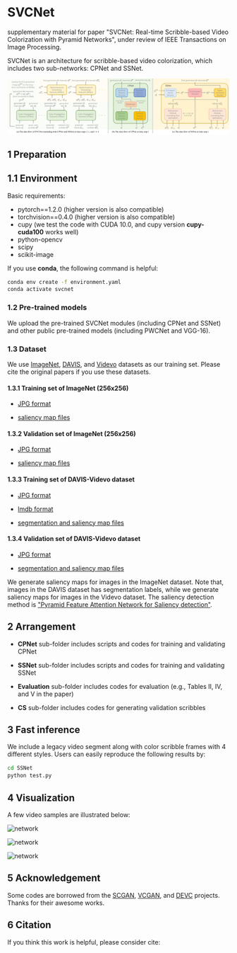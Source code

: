 # SVCNet

supplementary material for paper "SVCNet: Real-time Scribble-based Video Colorization with Pyramid Networks", under review of IEEE Transactions on Image Processing.

SVCNet is an architecture for scribble-based video colorization, which includes two sub-networks: CPNet and SSNet.

![pipeline](./assets/pipeline.png)

## 1 Preparation

## 1.1 Environment

Basic requirements:
- pytorch==1.2.0 (higher version is also compatible)
- torchvision==0.4.0 (higher version is also compatible)
- cupy (we test the code with CUDA 10.0, and cupy version **cupy-cuda100** works well)
- python-opencv
- scipy
- scikit-image

If you use **conda**, the following command is helpful:
```bash
conda env create -f environment.yaml
conda activate svcnet
```

### 1.2 Pre-trained models

We upload the pre-trained SVCNet modules (including CPNet and SSNet) and other public pre-trained models (including PWCNet and VGG-16).

### 1.3 Dataset

We use [ImageNet](https://image-net.org/index.php), [DAVIS](https://davischallenge.org/), and [Videvo](https://github.com/phoenix104104/fast_blind_video_consistency) datasets as our training set. Please cite the original papers if you use these datasets.

#### 1.3.1 Training set of ImageNet (256x256)

- [JPG format](https://portland-my.sharepoint.com/:u:/g/personal/yzzhao2-c_my_cityu_edu_hk/ERbTQ-SsaJJIrF975FHkX8IBsHRQhFucCaMxnW0cxUZzJg?e=M1j6eo)

- [saliency map files](https://portland-my.sharepoint.com/:u:/g/personal/yzzhao2-c_my_cityu_edu_hk/EcYyMwjOkrZOuG-JX6hmdrQBzvnn4s_PwLwqdyrVg701sQ?e=RIOu3s)

#### 1.3.2 Validation set of ImageNet (256x256)

- [JPG format](https://portland-my.sharepoint.com/:u:/g/personal/yzzhao2-c_my_cityu_edu_hk/EYOPzwZ0L-5HodA2uDZoUhsB90JhAWIyIYOwCwMSOHON1Q?e=tzbVI1)

- [saliency map files](https://portland-my.sharepoint.com/:u:/g/personal/yzzhao2-c_my_cityu_edu_hk/EZSybNec0IZDtCk1C1Gx3IsBN-Q1oyUkmKk1HfuDr2_f0g?e=MeBx9u)

#### 1.3.3 Training set of DAVIS-Videvo dataset

- [JPG format](ht)

- [lmdb format](http)

- [segmentation and saliency map files]()

#### 1.3.4 Validation set of DAVIS-Videvo dataset

- [JPG format](httpsf4lc)

- [segmentation and saliency map files]()

We generate saliency maps for images in the ImageNet dataset. Note that, images in the DAVIS dataset has segmentation labels, while we generate saliency maps for images in the Videvo dataset. The saliency detection method is ["Pyramid Feature Attention Network for Saliency detection"](https://github.com/sairajk/PyTorch-Pyramid-Feature-Attention-Network-for-Saliency-Detection).

## 2 Arrangement

- **CPNet** sub-folder includes scripts and codes for training and validating CPNet

- **SSNet** sub-folder includes scripts and codes for training and validating SSNet

- **Evaluation** sub-folder includes codes for evaluation (e.g., Tables II, IV, and V in the paper)

- **CS** sub-folder includes codes for generating validation scribbles

## 3 Fast inference

We include a legacy video segment along with color scribble frames with 4 different styles. Users can easily reproduce the following results by:
```bash
cd SSNet
python test.py
```

## 4 Visualization

A few video samples are illustrated below:

![network](./assets/gold-fish.gif)

![network](./assets/horsejump-high.gif)

![network](./assets/kite-surf.gif)

## 5 Acknowledgement

Some codes are borrowed from the [SCGAN](https://github.com/zhaoyuzhi/Semantic-Colorization-GAN), [VCGAN](https://github.com/zhaoyuzhi/VCGAN), and [DEVC](https://github.com/zhangmozhe/Deep-Exemplar-based-Video-Colorization) projects. Thanks for their awesome works.

## 6 Citation

If you think this work is helpful, please consider cite:
